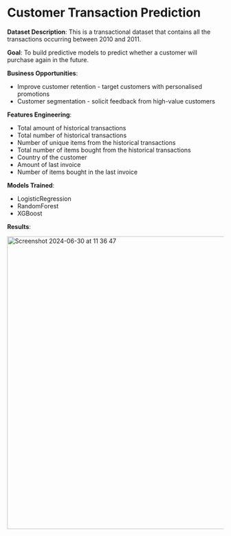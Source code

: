 # Customer Transaction Prediction

<b>Dataset Description</b>: This is a transactional dataset that contains all the transactions occurring between 2010 and 2011.

<b>Goal</b>: To build predictive models to predict whether a customer will purchase again in the future.

<b>Business Opportunities</b>:
- Improve customer retention - target customers with personalised promotions
- Customer segmentation - solicit feedback from high-value customers

<b>Features Engineering</b>:
- Total amount of historical transactions
- Total number of historical transactions
- Number of unique items from the historical transactions
- Total number of items bought from the historical transactions
- Country of the customer
- Amount of last invoice
- Number of items bought in the last invoice

<b>Models Trained</b>:
- LogisticRegression
- RandomForest
- XGBoost

<b>Results</b>:

<img width="679" alt="Screenshot 2024-06-30 at 11 36 47" src="https://github.com/Musyaffaq/customer-transaction-prediction/assets/18120258/709eea4d-eb96-453f-b353-59721c738991">
